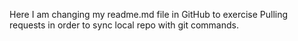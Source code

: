 Here I am changing my readme.md file in GitHub to exercise Pulling requests in order to sync local repo with git commands.

